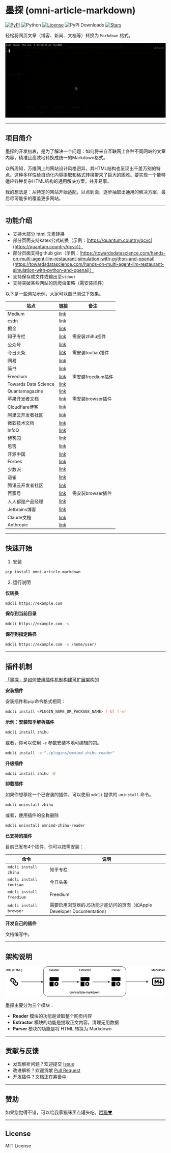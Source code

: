 # 墨探 (omni-article-markdown)

[![PyPI](https://img.shields.io/pypi/v/omni-article-markdown)](https://pypi.org/project/omni-article-markdown/)
![Python](https://img.shields.io/pypi/pyversions/omni-article-markdown)
[![License](https://img.shields.io/github/license/caol64/omni-article-markdown)](LICENSE)
![PyPI Downloads](https://img.shields.io/pypi/dm/omni-article-markdown)
[![Stars](https://img.shields.io/github/stars/caol64/omni-article-markdown?style=social)](https://github.com/caol64/omni-article-markdown)

轻松将网页文章（博客、新闻、文档等）转换为 `Markdown` 格式。

![](data/1.gif)

---

## 项目简介
墨探的开发初衷，是为了解决一个问题：如何将来自互联网上各种不同网站的文章内容，精准且高效地转换成统一的Markdown格式。

众所周知，万维网上的网站设计风格迥异，其HTML结构也呈现出千差万别的特点。这种多样性给自动化内容提取和格式转换带来了巨大的困难。要实现一个能够适应各种复杂HTML结构的通用解决方案，并非易事。

我的想法是：从特定的网站开始适配，以点到面，逐步抽取出通用的解决方案，最后尽可能多的覆盖更多网站。

---

## 功能介绍

- 支持大部分 html 元素转换
- 部分页面支持katex公式转换（示例：[https://quantum.country/qcvc](https://quantum.country/qcvc)）
- 部分页面支持github gist（示例：[https://towardsdatascience.com/hands-on-multi-agent-llm-restaurant-simulation-with-python-and-openai](https://towardsdatascience.com/hands-on-multi-agent-llm-restaurant-simulation-with-python-and-openai)）
- 支持保存成文件或输出至`stdout`
- 支持突破某些网站的防爬虫策略（需安装插件）

以下是一些网站示例，大家可以自己测试下效果。

|站点|链接|备注|
--|--|--
|Medium|[link](https://medium.com/perry-street-software-engineering/architectural-linting-for-swift-made-easy-75d7f9f569cd)||
|csdn|[link](https://blog.csdn.net/weixin_41705306/article/details/148787220)||
|掘金|[link](https://juejin.cn/post/7405845617282449462)||
|知乎专栏|[link](https://zhuanlan.zhihu.com/p/1915735485801828475)|需安装zhihu插件|
|公众号|[link](https://mp.weixin.qq.com/s/imHIKy7dqMmpm032eIhIJg)||
|今日头条|[link](https://www.toutiao.com/article/7283050053155947062/)|需安装toutiao插件|
|网易|[link](https://www.163.com/dy/article/K2SPPGSK0514R9KE.html)||
|简书|[link](https://www.jianshu.com/p/20bd2e9b1f03)||
|Freedium|[link](https://freedium.cfd/https://medium.com/@devlink/ai-killed-my-coding-brain-but-im-rebuilding-it-8de7e1618bca)|需安装freedium插件|
|Towards Data Science|[link](https://towardsdatascience.com/hands-on-multi-agent-llm-restaurant-simulation-with-python-and-openai/)||
|Quantamagazine|[link](https://www.quantamagazine.org/matter-vs-force-why-there-are-exactly-two-types-of-particles-20250623/)||
|苹果开发者文档|[link](https://developer.apple.com/documentation/technologyoverviews/adopting-liquid-glass)|需安装browser插件|
|Cloudflare博客|[link](https://blog.cloudflare.com/20-percent-internet-upgrade/)||
|阿里云开发者社区|[link](https://developer.aliyun.com/article/791514)||
|微软技术文档|[link](https://learn.microsoft.com/en-us/dotnet/ai/get-started-app-chat-template)||
|InfoQ|[link](https://www.infoq.com/articles/ai-ml-data-engineering-trends-2025/)||
|博客园|[link](https://www.cnblogs.com/hez2010/p/19097937/runtime-async)||
|思否|[link](https://segmentfault.com/a/1190000047273730)||
|开源中国|[link](https://my.oschina.net/SeaTunnel/blog/18694930)||
|Forbes|[link](https://www.forbes.com/sites/danalexander/2025/10/10/trump-is-now-one-of-americas-biggest-bitcoin-investors/)||
|少数派|[link](https://sspai.com/post/102861)||
|语雀|[link](https://www.yuque.com/yuque/ng1qth/about)||
|腾讯云开发者社区|[link](https://cloud.tencent.com/developer/article/2571935)||
|百家号|[link](https://baijiahao.baidu.com/s?id=1846135703319246634)|需安装browser插件|
|人人都是产品经理|[link](https://www.woshipm.com/data-analysis/6276761.html)||
|Jetbrains博客|[link](https://blog.jetbrains.com/teamcity/2025/10/the-state-of-cicd/)||
|Claude文档|[link](https://docs.claude.com/en/docs/build-with-claude/prompt-caching)||
|Anthropic|[link](https://www.anthropic.com/news/claude-sonnet-4-5)||

---

## 快速开始

1. 安装

```sh
pip install omni-article-markdown
```

2. 运行说明

**仅转换**

```sh
mdcli https://example.com
```

**保存到当前目录**

```sh
mdcli https://example.com -s
```

**保存到指定路径**

```sh
mdcli https://example.com -s /home/user/
```

---

## 插件机制

[「墨探」是如何使用插件机制构建可扩展架构的](https://babyno.top/posts/2025/06/a-deep-dive-into-the-extensible-architecture-of-omni-article-markdown/)

**安装插件**

安装插件和`pip`命令格式相同：

```sh
mdcli install <PLUGIN_NAME_OR_PACKAGE_NAME> [-U] [-e]
```

**示例：安装知乎解析插件**

```sh
mdcli install zhihu
```

或者，你可以使用 `-e` 参数安装本地可编辑的包。

```sh
mdcli install -e "./plugins/omnimd-zhihu-reader"
```

**升级插件**

```sh
mdcli install zhihu -U
```

**卸载插件**

如果你想移除一个已安装的插件，可以使用 `mdcli` 提供的 `uninstall` 命令。

```sh
mdcli uninstall zhihu
```

或者，使用插件的全称删除

```sh
mdcli uninstall omnimd-zhihu-reader
```

**已支持的插件**

目前已发布4个插件，你可以按需安装：

| 命令                             | 说明                                                     |
|----------------------------------|----------------------------------------------------------|
| `mdcli install zhihu`              | 知乎专栏 |
| `mdcli install toutiao`            | 今日头条                         |
| `mdcli install freedium`           | Freedium                         |
| `mdcli install browser`           | 需要启用浏览器的JS功能才能访问的页面（如Apple Developer Documentation）                         |

**开发自己的插件**

文档编写中。

---

## 架构说明

![](data/1.jpg)

墨探主要分为三个模块：

- **Reader** 模块的功能是读取整个网页内容
- **Extractor** 模块的功能是提取正文内容，清理无用数据
- **Parser** 模块的功能是将 HTML 转换为 Markdown

---

## 贡献与反馈
- 发现解析问题？欢迎提交 [Issue](https://github.com/caol64/omni-article-markdown/issues)
- 改进解析？欢迎贡献 [Pull Request](https://github.com/caol64/omni-article-markdown/pulls)
- 开发插件？文档正在筹备中

---

## 赞助

如果您觉得不错，可以给我家猫咪买点罐头吃。[喂猫❤️](https://yuzhi.tech/sponsor)

---

## License

MIT License

